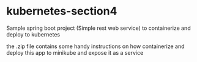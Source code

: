 # kubernetes-section4
Sample spring boot project (Simple rest web service) to containerize and deploy to kubernetes

the .zip file contains some handy instructions on how containerize and deploy this app to minikube and expose it as a service
